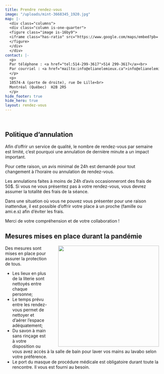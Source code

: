 ```yaml
---
title: Prendre rendez-vous
image: "/uploads/mint-3668345_1920.jpg"
map: |-
  <div class="columns">
  <div class="column is-one-quarter">
  <figure class="image is-16by9">
  <iframe class="has-ratio" src="https://www.google.com/maps/embed?pb=!1m18!1m12!1m3!1d2077.733928162563!2d-73.65250587919157!3d45.57580869590193!2m3!1f0!2f0!3f0!3m2!1i1024!2i768!4f13.1!3m3!1m2!1s0x4cc91f4f7a9d7331%3A0x3ecd0ec5f047589b!2s10574%20Rue%20de%20Lille%2C%20Montr%C3%A9al%2C%20QC%20H2B%202R5!5e0!3m2!1sen!2sca!4v1613080846052!5m2!1sen!2sca" frameborder="0" style="border:0;" allowfullscreen="" aria-hidden="false" tabindex="0"></iframe>
  </figure>
  </div>
  </div>
contact: |-
  <p>
  Par téléphone : <a href="tel:514-299-3617">514 299-3617</a><br>
  Par courriel : <a href="mailto:info@elianelemieux.ca">info@elianelemieux.ca</a>
  </p>
  <p>
  10574-A (porte de droite), rue De Lille<br>
  Montréal (Québec)  H2B 2R5
  </p>
hide_footer: true
hide_hero: true
layout: rendez-vous
---
```


<br>

## Politique d’annulation

Afin d’offrir un service de qualité, le nombre de rendez-vous par semaine est limité, c’est pourquoi une annulation de dernière minute a un impact important.

Pour cette raison, un avis minimal de 24h est demandé pour tout changement à l’horaire ou annulation de rendez-vous.

Les annulations faites à moins de 24h d’avis occasionneront des frais de 50$. Si vous ne vous présentez pas à votre rendez-vous, vous devrez assumer la totalité des frais de la séance.

Dans une situation où vous ne pouvez vous présenter pour une raison inattendue, il est possible d’offrir votre place à un proche (famille ou ami.e.s) afin d’éviter les frais.

Merci de votre compréhension et de votre collaboration !

## Mesures mises en place durant la pandémie

<img src="/uploads/PB062232%202.jpeg" style="width:330px; float:right; padding-left:2rem;">

Des mesures sont mises en place pour assurer la protection de tous.
* Les lieux en plus de la literie sont nettoyés entre chaque personne;
* Le temps prévu entre les rendez-vous permet de nettoyer et d’aérer l’espace adéquatement;
* Du savon à main sans rinçage est à votre disposition ou vous avez accès à la salle de bain pour laver vos mains au lavabo selon votre préférence.
* Le port du masque de procédure médicale est obligatoire durant toute la rencontre. Il vous est fourni au besoin.